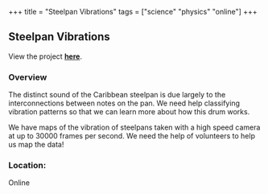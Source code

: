 +++
title = "Steelpan Vibrations"
tags = ["science" "physics" "online"]
+++

## Steelpan Vibrations

View the project [**here**](https://www.zooniverse.org/projects/achmorrison/steelpan-vibrations).

### Overview

The distinct sound of the Caribbean steelpan is due largely to the interconnections between notes on the pan. We need help classifying vibration patterns so that we can learn more about how this drum works.

We have maps of the vibration of steelpans taken with a high speed camera at up to 30000 frames per second. We need the help of volunteers to help us map the data!

### Location:
Online

